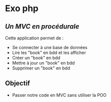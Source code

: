 # Exo php
## _Un MVC en procédurale_

Cette application permet de :

- Se connecter à une base de données
- Lire les "book" en bdd et les afficher
- Créer un "book" en bdd
- Mettre à jour un "book" en bdd
- Supprimer un "book" en bdd



## Objectif
- Passer notre code en MVC sans utiliser la POO

